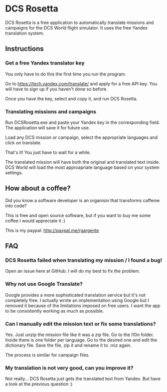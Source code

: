 # DCS Rosetta

DCS Rosetta is a free application to automatically translate missions and campaigns for the DCS World flight simulator.
It uses the free Yandex translation system. 

## Instructions
### Get a free Yandex translator key
 You only have to do this the first time  you run the program.
 
 Go to <https://tech.yandex.com/translate/> and apply for a free API key. You will have to sign up if you haven't done so 
 before. 
 
 Once you have the key, select and copy it, and run DCS Rosetta.
 
 ### Translating missions and campaigns
 Run DCSRosetta.exe and paste your Yandex key in the corresponding field. The application will save it for future use.
 
 Load any DCS mission or campaign, select the appropriate languages and click on translate.
 
 That's it! You just have to wait for a while.
 
 The translated mission will have both the original and translated text inside. DCS World will load the most 
 approapriate language based on your system settings.
 
 
 ## How about a coffee?
 Did you know a software developer is an organism that transforms caffeine into code?
 
 This is free and open source software, but if you want to buy me some coffee I would appreciate it :)
 
 This is my paypal: <http://paypal.me/rgargente>
 
 ## FAQ
 ### DCS Rosetta failed when translating my mission / I found a bug! 
 Open an issue here at GitHub. I will do my best to fix the problem. 
 
 ### Why not use Google Translate?
 Google provides a more sophisticated translation service but it's not completely free. I actually wrote an 
 implementation using Google but I removed it because of the limitations imposed on free users. I want the app to be
 consistently working as much as possible.
 
 ### Can I manually edit the mission text or fix some translations?
 Yes. Just unzip the mission file like it was a zip file. Go to the I10n folder. Inside there is one folder per 
 language. Go to the desired one and edit the dictionary file. Save the file, zip it and rename it to .miz again.
 
 The process is similar for campaign files.
 
 ### My translation is not very good, can you improve it?
 Not really... DCS Rosetta just gets the translated text from Yandex. But have a look at the previous question :)
  
    
